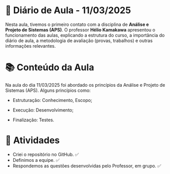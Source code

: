 # 📓 Diário de Aula - 11/03/2025

Nesta aula, tivemos o primeiro contato com a disciplina de **Análise e Projeto de Sistemas (APS)**. O professor **Hélio Kamakawa** apresentou o funcionamento das aulas, explicando a estrutura do curso, a importância do diário de aula, a metodologia de avaliação (provas, trabalhos) e outras informações relevantes.  

# 📚 Conteúdo da Aula
  
  Na aula do dia 11/03/2025 foi abordado os princípios da Análise e Projeto de Sistemas (APS). Alguns princípios como: 

- Estruturação: Conhecimento, Escopo;

- Execução: Desenvolvimento;

- Finalização: Testes.

# 📝 Atividades

- Criei o repositório no GitHub. ✅
- Definimos a equipe. ✅
- Respondemos as questões desenvolvidas pelo Professor, em grupo. ✅


